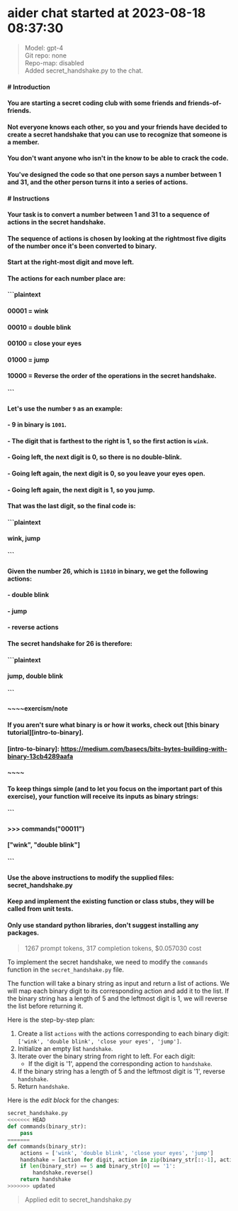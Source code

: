 
# aider chat started at 2023-08-18 08:37:30

> Model: gpt-4  
> Git repo: none  
> Repo-map: disabled  
> Added secret_handshake.py to the chat.  

#### # Introduction  
####   
#### You are starting a secret coding club with some friends and friends-of-friends.  
#### Not everyone knows each other, so you and your friends have decided to create a secret handshake that you can use to recognize that someone is a member.  
#### You don't want anyone who isn't in the know to be able to crack the code.  
####   
#### You've designed the code so that one person says a number between 1 and 31, and the other person turns it into a series of actions.  
#### # Instructions  
####   
#### Your task is to convert a number between 1 and 31 to a sequence of actions in the secret handshake.  
####   
#### The sequence of actions is chosen by looking at the rightmost five digits of the number once it's been converted to binary.  
#### Start at the right-most digit and move left.  
####   
#### The actions for each number place are:  
####   
#### ```plaintext  
#### 00001 = wink  
#### 00010 = double blink  
#### 00100 = close your eyes  
#### 01000 = jump  
#### 10000 = Reverse the order of the operations in the secret handshake.  
#### ```  
####   
#### Let's use the number `9` as an example:  
####   
#### - 9 in binary is `1001`.  
#### - The digit that is farthest to the right is 1, so the first action is `wink`.  
#### - Going left, the next digit is 0, so there is no double-blink.  
#### - Going left again, the next digit is 0, so you leave your eyes open.  
#### - Going left again, the next digit is 1, so you jump.  
####   
#### That was the last digit, so the final code is:  
####   
#### ```plaintext  
#### wink, jump  
#### ```  
####   
#### Given the number 26, which is `11010` in binary, we get the following actions:  
####   
#### - double blink  
#### - jump  
#### - reverse actions  
####   
#### The secret handshake for 26 is therefore:  
####   
#### ```plaintext  
#### jump, double blink  
#### ```  
####   
#### ~~~~exercism/note  
#### If you aren't sure what binary is or how it works, check out [this binary tutorial][intro-to-binary].  
####   
#### [intro-to-binary]: https://medium.com/basecs/bits-bytes-building-with-binary-13cb4289aafa  
#### ~~~~  
#### To keep things simple (and to let you focus on the important part of this exercise), your function will receive its inputs as binary strings:  
####   
#### ```  
#### >>> commands("00011")  
#### ["wink", "double blink"]  
#### ```  
####   
#### ####  
####   
#### Use the above instructions to modify the supplied files: secret_handshake.py  
#### Keep and implement the existing function or class stubs, they will be called from unit tests.  
#### Only use standard python libraries, don't suggest installing any packages.  
> 1267 prompt tokens, 317 completion tokens, $0.057030 cost  

To implement the secret handshake, we need to modify the `commands` function in the `secret_handshake.py` file. 

The function will take a binary string as input and return a list of actions. We will map each binary digit to its corresponding action and add it to the list. If the binary string has a length of 5 and the leftmost digit is 1, we will reverse the list before returning it.

Here is the step-by-step plan:

1. Create a list `actions` with the actions corresponding to each binary digit: `['wink', 'double blink', 'close your eyes', 'jump']`.
2. Initialize an empty list `handshake`.
3. Iterate over the binary string from right to left. For each digit:
   - If the digit is '1', append the corresponding action to `handshake`.
4. If the binary string has a length of 5 and the leftmost digit is '1', reverse `handshake`.
5. Return `handshake`.

Here is the *edit block* for the changes:

```python
secret_handshake.py
<<<<<<< HEAD
def commands(binary_str):
    pass
=======
def commands(binary_str):
    actions = ['wink', 'double blink', 'close your eyes', 'jump']
    handshake = [action for digit, action in zip(binary_str[::-1], actions) if digit == '1']
    if len(binary_str) == 5 and binary_str[0] == '1':
        handshake.reverse()
    return handshake
>>>>>>> updated
```

> Applied edit to secret_handshake.py  
